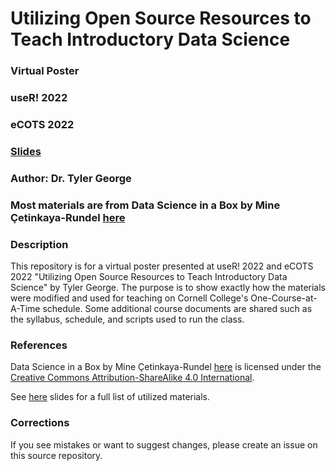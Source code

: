 # Utilizing Open Source Resources to Teach Introductory Data Science
### Virtual Poster
### useR! 2022 
### eCOTS 2022 

### [Slides](https://stats-tgeorge.github.io/Utilizing_DS_Resources/slides/poster_slides.html)
### Author: Dr. Tyler George



### Most materials are from Data Science in a Box by Mine Çetinkaya-Rundel [here](https://datasciencebox.org/) 




### Description
This repository is for a virtual poster presented at useR! 2022 and eCOTS 2022 "Utilizing Open Source Resources to Teach Introductory Data Science" by Tyler George. The purpose is to show exactly how the materials were modified and used for teaching on Cornell College's One-Course-at-A-Time schedule. Some additional course documents are shared such as the syllabus, schedule, and scripts used to run the class. 


### References

Data Science in a Box by Mine Çetinkaya-Rundel [here](https://datasciencebox.org/) is licensed under the [Creative Commons Attribution-ShareAlike 4.0 International](https://creativecommons.org/licenses/by-sa/4.0/).

See [here](https://stats-tgeorge.github.io/Utilizing_DS_Resources/slides/poster_slides.html#15) slides for a full list of utilized materials. 

### Corrections

If you see mistakes or want to suggest changes, please create an issue on this source repository.
